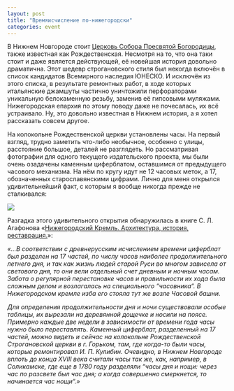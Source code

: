 ```yaml
---
layout: post
title: "Времяисчисление по-нижегородски"
categories: event
---
```

В Нижнем Новгороде стоит [Церковь Собора Пресвятой Богородицы](https://ru.wikipedia.org/wiki/%D0%A1%D1%82%D1%80%D0%BE%D0%B3%D0%B0%D0%BD%D0%BE%D0%B2%D1%81%D0%BA%D0%B0%D1%8F_%D1%86%D0%B5%D1%80%D0%BA%D0%BE%D0%B2%D1%8C), также известная как Рождественская. Несмотря на то, что она таки стоит и даже является действующей, её новейшая история довольно драматична. Этот шедевр строгановского стиля был некогда включён в список кандидатов Всемирного наследия ЮНЕСКО. И исключён из этого списка, в результате ремонтных работ, в ходе которых итальянские джамшуты частично уничтожили перфораторами уникальную белокаменную резьбу, заменив её гипсовыми муляжами. Нижегородская епархия по этому поводу даже не почесалась, их всё устраивало. Ну, это довольно известная в Нижнем история, а я хотел рассказать совсем другое.

На колокольне Рождественской церкви установлены часы. На первый взгляд, трудно заметить что-либо необычное, особенно с улицы, расстояние большое, деталей не разглядеть. Но рассматривая фотографии для одного текущего издательского проекта, мы были очень озадачены каменным циферблатом, оставшимся от предыдущего часового механизма. На нём по кругу идут не 12 часовых меток, а 17, обозначенных старославянскими цифрами. Лично для меня открылся удивительнейший факт, с которым я вообще никогда прежде не сталкивался:

![](https://pics.livejournal.com/quillcraft/pic/001esxb2)

Разгадка этого удивительного открытия обнаружилась в книге С. Л. Агафонова «[Нижегородский Кремль. Архитектура, история, реставрация.](https://www.russiancity.ru/hbooks/h041.htm)»:

*«…В соответствии с древнерусским исчислением времени циферблат был разделен на 17 частей, по числу часов наиболее продолжительного летнего дня, и так как жизнь людей старой Руси во многом зависела от светового дня, то они вели отдельный счет дневным и ночным часам. Забота о регулярной перестановке часов и правильности их хода была сложным делом и возлагалась на специального “часовника“. В Нижегородском кремле изба его стояла тут же возле Часовой башни.*

*Для определения продолжительности дня и ночи существовали особые таблицы, их вырезали на деревянной дощечке и носили на поясе. Примерно каждые две недели в зависимости от времени года часы нужно было переставлять. Каменный циферблат, разделенный на 17 частей, можно видеть и сейчас на колокольне Рождественской Строгановской церкви в г. Горьком, там, где когда-то были часы, которые ремонтировал И. П. Кулибин. Очевидно, в Нижнем Новгороде вплоть до конца XVIII века считали часы так же, как, например, в Соликамске, где еще в 1780 году разделяли “часы дня и нощи: через час по разсвете был час дня; а когда совершенно смеркнется, то начинается час нощи“.»*